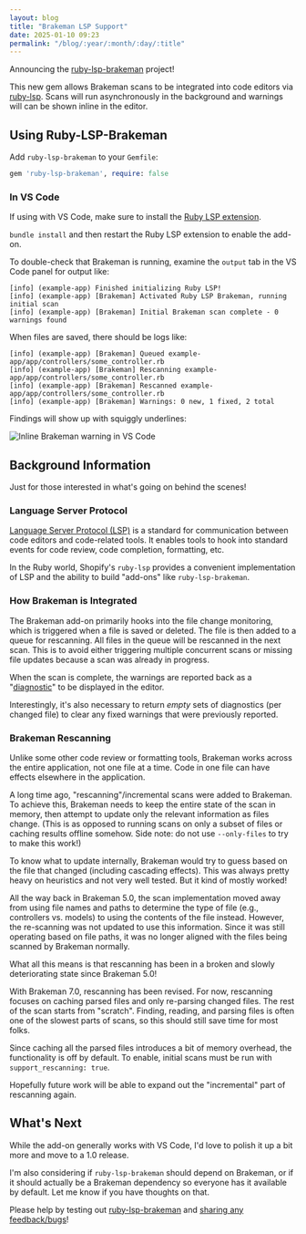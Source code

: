 ```yaml
---
layout: blog
title: "Brakeman LSP Support"
date: 2025-01-10 09:23
permalink: "/blog/:year/:month/:day/:title"
---
```


Announcing the [ruby-lsp-brakeman](https://github.com/presidentbeef/ruby-lsp-brakeman) project!

This new gem allows Brakeman scans to be integrated into code editors via [ruby-lsp](https://shopify.github.io/ruby-lsp/). Scans will run asynchronously in the background and warnings will can be shown inline in the editor.

## Using Ruby-LSP-Brakeman

Add `ruby-lsp-brakeman` to your `Gemfile`:

```ruby
gem 'ruby-lsp-brakeman', require: false
```

### In VS Code

If using with VS Code, make sure to install the [Ruby LSP extension](https://marketplace.visualstudio.com/items?itemName=Shopify.ruby-lsp).

`bundle install` and then restart the Ruby LSP extension to enable the add-on.

To double-check that Brakeman is running, examine the `output` tab in the VS Code panel for output like:

```
[info] (example-app) Finished initializing Ruby LSP!
[info] (example-app) [Brakeman] Activated Ruby LSP Brakeman, running initial scan
[info] (example-app) [Brakeman] Initial Brakeman scan complete - 0 warnings found
```

When files are saved, there should be logs like:

```
[info] (example-app) [Brakeman] Queued example-app/app/controllers/some_controller.rb
[info] (example-app) [Brakeman] Rescanning example-app/app/controllers/some_controller.rb
[info] (example-app) [Brakeman] Rescanned example-app/app/controllers/some_controller.rb
[info] (example-app) [Brakeman] Warnings: 0 new, 1 fixed, 2 total
```

Findings will show up with squiggly underlines:

![Inline Brakeman warning in VS Code](https://dev-to-uploads.s3.amazonaws.com/uploads/articles/hqftm3nn87fekg79in2s.png)

## Background Information

Just for those interested in what's going on behind the scenes!

### Language Server Protocol

[Language Server Protocol (LSP)](https://microsoft.github.io/language-server-protocol/) is a standard for communication between code editors and code-related tools. It enables tools to hook into standard events for code review, code completion, formatting, etc.

In the Ruby world, Shopify's `ruby-lsp` provides a convenient implementation of LSP and the ability to build "add-ons" like `ruby-lsp-brakeman`.

### How Brakeman is Integrated

The Brakeman add-on primarily hooks into the file change monitoring, which is triggered when a file is saved or deleted. The file is then added to a queue for rescanning. All files in the queue will be rescanned in the next scan. This is to avoid either triggering multiple concurrent scans or missing file updates because a scan was already in progress.

When the scan is complete, the warnings are reported back as a "[diagnostic](https://microsoft.github.io/language-server-protocol/specifications/lsp/3.17/specification/#diagnostic)" to be displayed in the editor.

Interestingly, it's also necessary to return _empty_ sets of diagnostics (per changed file) to clear any fixed warnings that were previously reported.

### Brakeman Rescanning

Unlike some other code review or formatting tools, Brakeman works across the entire application, not one file at a time. Code in one file can have effects elsewhere in the application.

A long time ago, "rescanning"/incremental scans were added to Brakeman. To achieve this, Brakeman needs to keep the entire state of the scan in memory, then attempt to update only the relevant information as files change. (This is as opposed to running scans on only a subset of files or caching results offline somehow. Side note: do not use `--only-files` to try to make this work!)

To know what to update internally, Brakeman would try to guess based on the file that changed (including cascading effects). This was always pretty heavy on heuristics and not very well tested. But it kind of mostly worked!

All the way back in Brakeman 5.0, the scan implementation moved away from using file names and paths to determine the type of file (e.g., controllers vs. models) to using the contents of the file instead. However, the re-scanning was not updated to use this information. Since it was still operating based on file paths, it was no longer aligned with the files being scanned by Brakeman normally.

What all this means is that rescanning has been in a broken and slowly deteriorating state since Brakeman 5.0!

With Brakeman 7.0, rescanning has been revised. For now, rescanning focuses on caching parsed files and only re-parsing changed files. The rest of the scan starts from "scratch". Finding, reading, and parsing files is often one of the slowest parts of scans, so this should still save time for most folks.

Since caching all the parsed files introduces a bit of memory overhead, the functionality is off by default. To enable, initial scans must be run with `support_rescanning: true`.

Hopefully future work will be able to expand out the "incremental" part of rescanning again.

## What's Next

While the add-on generally works with VS Code, I'd love to polish it up a bit more and move to a 1.0 release.

I'm also considering if `ruby-lsp-brakeman` should depend on Brakeman, or if it should actually be a Brakeman dependency so everyone has it available by default. Let me know if you have thoughts on that.

Please help by testing out [ruby-lsp-brakeman](https://github.com/presidentbeef/ruby-lsp-brakeman) and [sharing any feedback/bugs](https://github.com/presidentbeef/ruby-lsp-brakeman)!
